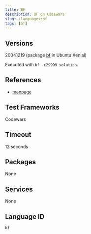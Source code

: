 ```yaml
---
title: BF
description: BF on Codewars
slug: /languages/bf
tags: [bf]
---
```


## Versions

20041219 (package [bf](https://packages.ubuntu.com/xenial/bf) in Ubuntu Xenial)

Executed with `bf -c29999 solution`.

## References

- [manpage](http://manpages.ubuntu.com/manpages/xenial/man1/bf.1.html)

## Test Frameworks
Codewars

## Timeout
12 seconds

## Packages
None

## Services
None

## Language ID

`bf`
